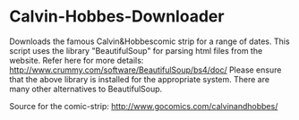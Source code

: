 Calvin-Hobbes-Downloader
========================
Downloads the famous Calvin&Hobbescomic strip for a range of dates.
This script uses the library "BeautifulSoup" for parsing html files from the website.
Refer here for more details: http://www.crummy.com/software/BeautifulSoup/bs4/doc/
Please ensure that the above library is installed for the appropriate system.
There are many other alternatives to BeautifulSoup.

Source for the comic-strip: http://www.gocomics.com/calvinandhobbes/
